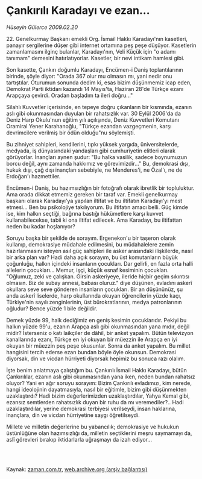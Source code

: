 # Çankırılı Karadayı  ve ezan...

*Hüseyin Gülerce 2009.02.20*

<td class="columnist-detail">
<p>22. Genelkurmay Başkanı emekli Org. İsmail Hakkı Karadayı'nın kasetleri, panayır sergilerine düşer gibi internet ortamına peş peşe düşüyor. Kasetlerin zamanlamasını ilginç bulanlar, Karadayı'nın, Veli Küçük için "o adamı tanımam" demesini hatırlatıyorlar. Kasetler, bir nevi intikam hamlesi gibi.</p>
<p>
<div id="haberMetinDiv">
<p>Son kasette, Çankırı doğumlu Karadayı, Encümen-i Daniş toplantılarının birinde, şöyle diyor: "Orada 367 olur mu olmasın mı, yani nedir onu tartıştılar. Oturumun sonunda dedim ki, esas bizim düşünmemiz icap eden, Demokrat Parti iktidarı kazandı 14 Mayıs'ta, Haziran 28'de Türkçe ezanı Arapçaya çevirdi. Oradan başladım ta ileri doğru..."
<p>Silahlı Kuvvetler içerisinde, en tepeye doğru çıkanların bir kısmında, ezanın aslı gibi okunmasından duyulan bir rahatsızlık var. 30 Eylül 2006'da da Deniz Harp Okulu'nun eğitim yılı açılışında, Deniz Kuvvetleri Komutanı Oramiral Yener Karahanoğlu, "Türkçe ezandan vazgeçmenin, karşı devrimcilere verilmiş bir ödün olduğu"nu söylemişti.
<p>Bu zihniyet sahipleri, kendilerini, tıpkı yüksek yargıda, üniversitelerde, medyada, iş dünyasındaki yandaşları gibi cumhuriyetin elitleri olarak görüyorlar. İnançları aynen şudur: "Bu halka vasilik, sadece boynumuzun borcu değil, aynı zamanda hakkımız ve görevimizdir..." Bu, demokrasi dışı, hukuk dışı, çağ dışı inançları sebebiyle, ne Menderes'i, ne Özal'ı, ne de Erdoğan'ı hazmettiler.
<p>Encümen-i Daniş, bu hazımsızlığın bir fotoğrafı olarak ibretlik bir topluluktur. Ama orada dikkat etmemiz gereken bir taraf var. Emekli genelkurmay başkanı olarak Karadayı'ya yapılan iltifat ve bu iltifatın Karadayı'yı mest etmesi... Ben bu psikolojiye takılıyorum. Bu iltifatın amacı belli. Güç kimde ise, kim halkın seçtiği, bağrına bastığı hükümetlere karşı kuvvet kullanabilecekse, tabii ki ona iltifat edilecek. Ama Karadayı, bu iltifattan neden bu kadar hoşlanıyor?
<p>Soruyu başka bir şekilde de sorayım. Ergenekon'u bir taşeron olarak kullanıp, demokrasiye müdahale edilmesini, bu müdahalelere zemin hazırlanmasını isteyen asıl güç sahipleri ile asker arasındaki ilişkilerde, nasıl bir arka plan var? Hadi daha açık sorayım, bu üst komutanların büyük çoğunluğu, halkın içindeki insanların çocukları. Dar gelirli, en fazla orta halli ailelerin çocukları... Memur, işçi, küçük esnaf kesiminin çocukları. "Oğlumuz, zeki ve çalışkan. Girsin askeriyeye, ileride hiçbir geçim sıkıntısı olmasın. Biz de subay annesi, babası oluruz." diye düşünen, evladını askerî okullara seve seve gönderen insanların çocukları. Bir an düşününüz, şu anda askerî liselerde, harp okullarında okuyan öğrencilerin yüzde kaçı, Türkiye'nin sayılı zenginlerinin, üst bürokratlarının, medya patronlarının oğludur? Bence yüzde 1 bile değildir.
<p>Demek yüzde 99, halk dediğimiz en geniş kesimin çocuklarıdır. Pekiyi bu halkın yüzde 99'u, ezanın Arapça aslı gibi okunmasından yana mıdır, değil midir? İsterseniz o katı laikçiler de dâhil, bir anket yapalım. Bütün televizyon kanallarında ezanı, Türkçe en iyi okuyan bir müezzin ile Arapça en iyi okuyan bir müezzin peş peşe okusunlar. Sonra da anket yapalım. Bu millet hangisini tercih ederse ezan bundan böyle öyle okunsun. Demokrasi diyorsak, din ve vicdan hürriyeti diyorsak hepimiz bu sonuca razı olalım.
<p>İşte benim anlatmaya çalıştığım bu. Çankırılı İsmail Hakkı Karadayı, bütün Çankırılılar, ezanın aslı gibi okunmasından yana iken, neden bundan rahatsız oluyor? Yani en ağır soruyu sorayım: Bizim Çankırılı evladımızı, kim nerede, hangi ideolojinin dayatmasıyla, nasıl bir eğitimle, bizim gibi düşünmekten uzaklaştırdı? Hadi bizim değerlerimizden uzaklaştırdılar, Yahya Kemal gibi, ezansız semtlerden rahatsızlık duyan bir ruhu da mı veremediler?.. Hadi uzaklaştırdılar, yerine demokrasi terbiyesi verilseydi, insan haklarına, inançlara, din ve vicdan hürriyetine saygı öğretilseydi.
<p>Millete ve milletin değerlerine bu yabancılık; demokrasiye ve hukukun üstünlüğüne olan hazımsızlığı da, milletin seçtiklerini meşru saymamayı da, aslî görevleri bırakıp iktidarlarla uğraşmayı da izah ediyor... </p></p></p></p></p></p></p></p></div>
</p>


<p><br>
		 </br></p></td>

Kaynak: [zaman.com.tr](http://zaman.com.tr/yazar.do?yazino=817244), [web.archive.org (arşiv bağlantısı)](http://web.archive.org/web/20111109021435/http://www.zaman.com.tr:80/yazar.do?yazino=817244)
